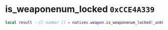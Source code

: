# is_weaponenum_locked `0xCCE4A339`

```lua
local result --[[ number ]] = natives.weapon.is_weaponenum_locked(_unk0 --[[ number ]])
```
